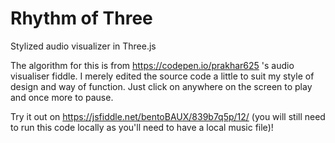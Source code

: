 # Rhythm of Three 
Stylized audio visualizer in Three.js

The algorithm for this is from https://codepen.io/prakhar625 's audio visualiser fiddle. I merely edited the source code a little to suit my style of design and way of function. Just click on anywhere on the screen to play and once more to pause.

Try it out on https://jsfiddle.net/bentoBAUX/839b7q5p/12/ (you will still need to run this code locally as you'll need to have a local music file)!

